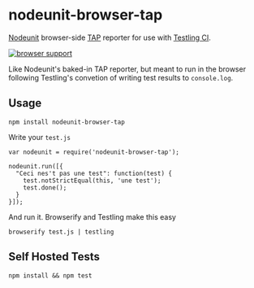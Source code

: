 # nodeunit-browser-tap
[Nodeunit](https://github.com/caolan/nodeunit) browser-side [TAP](http://testanything.org/) reporter for use with [Testling CI](http://ci.testling.com/).

[![browser support](https://ci.testling.com/hurrymaplelad/nodeunit-browser-tap.png)](https://ci.testling.com/hurrymaplelad/nodeunit-browser-tap)

Like Nodeunit's baked-in TAP reporter, but meant to run in the browser following Testling's convetion of writing test results to `console.log`.

## Usage

    npm install nodeunit-browser-tap

Write your `test.js`

    var nodeunit = require('nodeunit-browser-tap');

    nodeunit.run([{
      "Ceci nes't pas une test": function(test) {
        test.notStrictEqual(this, 'une test');
        test.done();
      }
    }]);

And run it.  Browserify and Testling make this easy

    browserify test.js | testling


## Self Hosted Tests

    npm install && npm test